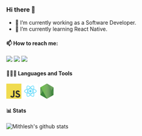 ### Hi there 👋

<!--
**mithleshfantezie/mithleshfantezie** is a ✨ _special_ ✨ repository because its `README.md` (this file) appears on your GitHub profile.
- 👯 I’m looking to collaborate on ...
- 🤔 I’m looking for help with ...
- 💬 Ask me about ...
- 📫 How to reach me: ...
- 😄 Pronouns: ...
- ⚡ Fun fact: ... -->

- 🔭 I’m currently working as a Software Developer.
- 🌱 I’m currently learning React Native.


#### 📫 How to reach me:
[<img src="https://img.icons8.com/color/48/000000/linkedin.png" width="3.5%"/>](https://www.linkedin.com/in/mithleshfantezie/)
[<img src="https://img.icons8.com/color/48/000000/twitter.png" width="3.5%"/>](https://twitter.com/mithl_esh)
<a href="mailto:best1466@gmail.com"> <img src="https://img.icons8.com/fluent/48/000000/gmail.png" width="3.5%"/> </a>

#### 👨🏻‍💻 Languages and Tools <br />
<code><img height="40" src="https://raw.githubusercontent.com/github/explore/80688e429a7d4ef2fca1e82350fe8e3517d3494d/topics/javascript/javascript.png"></code>
<code><img height="40" src="https://raw.githubusercontent.com/github/explore/80688e429a7d4ef2fca1e82350fe8e3517d3494d/topics/react/react.png"></code>
<code><img height="40" src="https://raw.githubusercontent.com/github/explore/80688e429a7d4ef2fca1e82350fe8e3517d3494d/topics/nodejs/nodejs.png"></code>


#### 📊 Stats

![Mithlesh's github stats](https://github-readme-stats.vercel.app/api?username=mithleshfantezie&include_all_commits=true&hide=contribs)




<br/>
<br/>
<br/>

